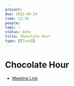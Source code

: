 ```yaml
---
project:
due: 2021-09-24
time: 12:30
people:
tags: ✨
status: done
title: Chocolate Hour
type: [[Task]]
---
```


# Chocolate Hour

- [Meeting Link](https://mcmaster.zoom.us/j/96822553747?pwd=NklBYjhpRmtrUDZwWXV6b0YzZUdrZz09)